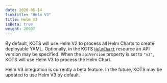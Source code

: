 ```yaml
---
date: 2020-05-14
linktitle: "Helm V3"
title: Helm V3
isBeta: true
weight: 20507
---
```


By default, KOTS will use Helm V2 to process all Helm Charts to create deployable YAML. Optionally, in the KOTS [`HelmChart`](https://kots.io/reference/v1beta1/helmchart/) resource an API version may be specified. When the `apiVersion` property is set to `"v3"`, KOTS will use Helm V3 to process the Helm Chart.

Helm V3 integration is currently a beta feature. In the future, KOTS may be updated to use Helm V3 by default.
